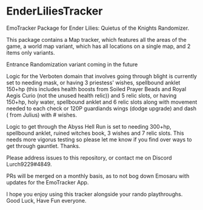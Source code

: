 # EnderLiliesTracker
EmoTracker Package for Ender Lilies: Quietus of the Knights Randomizer.

This package contains a Map tracker, which features all the areas of the game, a world map variant, which has all locations on a single map, and 2 items only variants.

Entrance Randomization variant coming in the future 

Logic for the Verboten domain that involves going through blight is currently set to needing mask, or having 3 priestess' wishes, spellbound anklet 150+hp (this includes health boosts from Soiled Prayer Beads and Royal Aegis Curio (not the unused health relic)) and 5 relic slots, or having 150+hp, holy water, spellbound anklet and 6 relic slots along with movement needed to each check or 120P guardiands wings (dodge upgrade) and dash ( from Julius) with # wishes.

Logic to get through the Abyss Hell Run is set to needing 300+hp, spellbound anklet, ruined witches book, 3 wishes and 7 relic slots. This needs more vigorus testing so please let me know if you find over ways to get through gauntlet. Thanks.

Please address issues to this repository, or contact me on Discord Lurch9229#4849.

PRs will be merged on a monthly basis, as to not bog down Emosaru with updates for the EmoTracker App.

I hope you enjoy using this tracker alongside your rando playthroughs. Good Luck, Have Fun everyone.
